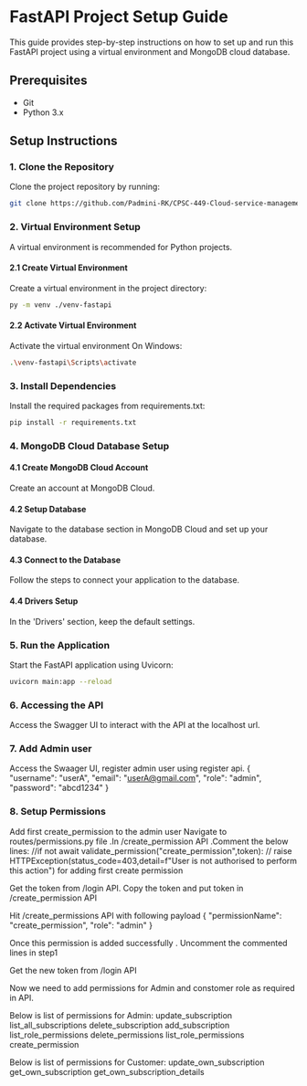 # FastAPI Project Setup Guide

This guide provides step-by-step instructions on how to set up and run this FastAPI project using a virtual environment and MongoDB cloud database.

## Prerequisites

- Git
- Python 3.x

## Setup Instructions

### 1. Clone the Repository

Clone the project repository by running:

```bash
git clone https://github.com/Padmini-RK/CPSC-449-Cloud-service-management-using-FastAPI.git
```
### 2. Virtual Environment Setup

A virtual environment is recommended for Python projects.

#### 2.1 Create Virtual Environment
Create a virtual environment in the project directory:

```bash
py -m venv ./venv-fastapi
```
#### 2.2 Activate Virtual Environment
Activate the virtual environment
On Windows:
```bash
.\venv-fastapi\Scripts\activate
```
### 3. Install Dependencies

Install the required packages from requirements.txt:

```bash
pip install -r requirements.txt
```
### 4. MongoDB Cloud Database Setup
#### 4.1 Create MongoDB Cloud Account
Create an account at MongoDB Cloud.

#### 4.2 Setup Database
Navigate to the database section in MongoDB Cloud and set up your database.

#### 4.3 Connect to the Database
Follow the steps to connect your application to the database.

#### 4.4 Drivers Setup
In the 'Drivers' section, keep the default settings.

### 5. Run the Application
Start the FastAPI application using Uvicorn:

``` bash
uvicorn main:app --reload
```
### 6. Accessing the API
Access the Swagger UI to interact with the API at the localhost url.

### 7. Add Admin user
Access the Swaager UI, register admin user using register api. { "username": "userA", "email": "userA@gmail.com", "role": "admin", "password": "abcd1234" }

### 8. Setup Permissions
Add first create_permission to the admin user Navigate to routes/permissions.py file .In /create_permission API .Comment the below lines: //if not await validate_permission("create_permission",token): // raise HTTPException(status_code=403,detail=f"User is not authorised to perform this action") for adding first create permission

Get the token from /login API. Copy the token and put token in /create_permission API

Hit /create_permissions API with following payload { "permissionName": "create_permission", "role": "admin" }

Once this permission is added successfully . Uncomment the commented lines in step1

Get the new token from /login API

Now we need to add permissions for Admin and constomer role as required in API.

Below is list of permissions for Admin:
update_subscription
list_all_subscriptions
delete_subscription
add_subscription 
list_role_permissions
delete_permissions
list_role_permissions
create_permission

Below is list of permissions for Customer:
update_own_subscription
get_own_subscription
get_own_subscription_details

